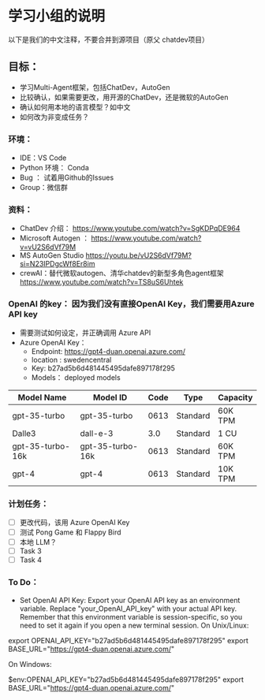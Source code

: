 # 学习小组的说明
以下是我们的中文注释，不要合并到源项目（原父 chatdev项目）
## 目标：
- 学习Multi-Agent框架，包括ChatDev，AutoGen
- 比较确认，如果需要更改，用开源的ChatDev，还是微软的AutoGen
- 确认如何用本地的语言模型？如中文
- 如何改为非变成任务？

### 环境：
- IDE：VS Code
- Python 环境： Conda
- Bug ： 试着用Github的Issues
- Group：微信群

### 资料：
- ChatDev 介绍： https://www.youtube.com/watch?v=SgKDPqDE964
- Microsoft Autogen ： https://www.youtube.com/watch?v=vU2S6dVf79M
- MS AutoGen Studio https://youtu.be/vU2S6dVf79M?si=N23IPDgcWf8Er8im
- crewAI：替代微软autogen、清华chatdev的新型多角色agent框架 
https://www.youtube.com/watch?v=TS8uS6Uhtek

### OpenAI 的key： 因为我们没有直接OpenAI Key，我们需要用Azure API key
- 需要测试如何设定，并正确调用 Azure API
- Azure OpenAI Key：
    - Endpoint:  https://gpt4-duan.openai.azure.com/
    - location : swedencentral
    - Key: b27ad5b6d481445495dafe897178f295
    - Models： deployed models

| Model Name       | Model ID         | Code | Type     | Capacity |
|------------------|------------------|------|----------|----------|
| gpt-35-turbo     | gpt-35-turbo     | 0613 | Standard | 60K TPM  |
| Dalle3           | dall-e-3         | 3.0  | Standard | 1 CU     |
| gpt-35-turbo-16k | gpt-35-turbo-16k | 0613 | Standard | 60K TPM  |
| gpt-4            | gpt-4            | 0613 | Standard | 10K TPM  |

### 计划任务：
- [ ] 更改代码，该用 Azure OpenAI Key
- [ ] 测试 Pong Game 和 Flappy Bird
- [ ] 本地 LLM？
- [ ] Task 3 
- [ ] Task 4

### To Do：
- Set OpenAI API Key: Export your OpenAI API key as an environment variable. Replace "your_OpenAI_API_key" with your actual API key. Remember that this environment variable is session-specific, so you need to set it again if you open a new terminal session. On Unix/Linux:

export OPENAI_API_KEY="b27ad5b6d481445495dafe897178f295"
export BASE_URL="https://gpt4-duan.openai.azure.com/"

On Windows:

$env:OPENAI_API_KEY="b27ad5b6d481445495dafe897178f295"
export BASE_URL="https://gpt4-duan.openai.azure.com/"
